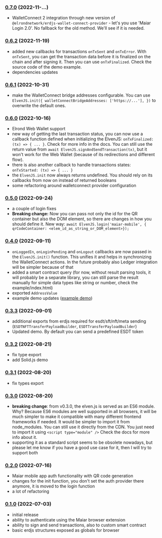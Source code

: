 ### [0.7.0](https://github.com/juliancwirko/elven.js/releases/tag/v0.7.0) (2022-11-...)
- WalletConnect 2 integration through new version of `@elrondnetwork/erdjs-wallet-connect-provider` - let's you use 'Maiar Login 2.0'. No fallback for the old method. We'll see if it is needed.

### [0.6.2](https://github.com/juliancwirko/elven.js/releases/tag/v0.6.2) (2022-11-19)
- added new callbacks for transactions `onTxSent` and `onTxError`. With `onTxSent`, you can get the transaction data before it is finalized on the chain and after signing it. Then you can use `onTxFinalized`. Check the source code of the demo example.
- dependencies updates

### [0.6.1](https://github.com/juliancwirko/elven.js/releases/tag/v0.6.1) (2022-10-31)
- make the WalletConnect bridge addresses configurable. You can use `ElvenJS.init({ walletConnectBridgeAddresses: ['https://...'], })` to overwrite the default ones.

### [0.6.0](https://github.com/juliancwirko/elven.js/releases/tag/v0.6.0) (2022-10-16)
- Elrond Web Wallet support
- new way of getting the last transaction status, you can now use a callback function defined when initializing the ElvenJS: `onTxFinalized: (tx) => { ... }`. Check for more info in the docs. You can still use the return value from `await ElvenJS.signAndSendTransaction(tx)`, but it won't work for the Web Wallet (because of its redirections and different flow).
- there is also another callback to handle transactions states: `onTxStarted: (tx) => { ... }`
- the `ElvenJS.init` now always returns undefined. You should rely on its callbacks from now on instead of returned booleans
- some refactoring around walletconnect provider configuration

### [0.5.0](https://github.com/juliancwirko/elven.js/releases/tag/v0.5.0) (2022-09-24)
- a couple of login fixes
- **Breaking change:** Now you can pass not only the id for the QR container but also the DOM element, so there are changes in how you should define it. New way: `await ElvenJS.login('maiar-mobile', { qrCodeContainer: <elem_id_as_string_or_DOM_element>});` 

### [0.4.0](https://github.com/juliancwirko/elven.js/releases/tag/v0.4.0) (2022-09-11)
- `onLoggedIn`, `onLoginPending` and `onLogout` callbacks are now passed in the `ElvenJS.init()` function. This unifies it and helps in synchronizing the WalletConnect actions. In the future probably also Ledger integration will be simpler because of that
- added a smart contract query (for now, without result parsing tools, it will probably be a separate library, you can still parse the result manually for simple data types like string or number, check the example/index.html)
- exported `AddressValue`
- example demo updates ([example demo](https://github.com/juliancwirko/elven.js/tree/main/example))

### [0.3.3](https://github.com/juliancwirko/elven.js/releases/tag/v0.3.3) (2022-09-01)
- additional exports from erdjs required for esdt/sft/nft/meta sending (`ESDTNFTTransferPayloadBuilder`, `ESDTTransferPayloadBuilder`)
- Updated demo. By default you can send a predefined ESDT token

### [0.3.2](https://github.com/juliancwirko/elven.js/releases/tag/v0.3.2) (2022-08-21)
- fix type export
- add Solid.js demo

### [0.3.1](https://github.com/juliancwirko/elven.js/releases/tag/v0.3.1) (2022-08-20)
- fix types export

### [0.3.0](https://github.com/juliancwirko/elven.js/releases/tag/v0.3.0) (2022-08-20)
- **breaking change**: from v0.3.0, the elven.js is served as an ES6 module. Why? Because ES6 modules are well supported in all browsers, it will be much simpler to make it compatible with many different frontend frameworks if needed. It would be simpler to import it from node_modules. You can still use it directly from the CDN. You just need to import it using `<script type="module" />` Check the docs for more info about it.
- supporting it as a standard script seems to be obsolete nowadays, but please let me know if you have a good use case for it, then I will try to support both

### [0.2.0](https://github.com/juliancwirko/elven.js/releases/tag/v0.2.0) (2022-07-16)
- Maiar mobile app auth functionality with QR code generation
- changes for the init function, you don't set the auth provider there anymore, it is moved to the login function
- a lot of refactoring

### [0.1.0](https://github.com/juliancwirko/elven.js/releases/tag/v0.1.0) (2022-07-03)
- initial release
- ability to authenticate using the Maiar browser extension
- ability to sign and send transactions, also to custom smart contract
- basic erdjs structures exposed as globals for browser
